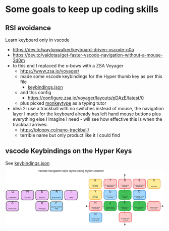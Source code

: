 # Some goals to keep up coding skills


## RSI avoidance
Learn keyboard only in vscode
- https://dev.to/waylonwalker/keyboard-driven-vscode-n0a
- https://dev.to/vaidotas/get-faster-vscode-navigation-without-a-mouse-3d0m
- to this end I replaced the x-bows with a ZSA Voyager
    - https://www.zsa.io/voyager/
    - made some vscode keybindings for the Hyper thumb key as per this file
      - [keybindings.json](keybindings.json)
    - and this config
      - https://configure.zsa.io/voyager/layouts/pDAzE/latest/0
    - plus picked [monkeytype](https://monkeytype.com/) as a typing tutor
- idea 2: use a trackball with no switches instead of mouse, the navigation layer I
  made for the keyboard already has left hand mouse buttons plus everything else
  I imagine I need - will see how effective this is when the trackball arrives:
  - https://ploopy.co/nano-trackball/
  - terrible name but only product like it I could find

## vscode Keybindings on the Hyper Keys

See [keybindings.json](keybindings.json)

![vscode keybindings](vscode.svg)